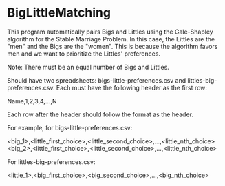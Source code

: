 # BigLittleMatching

This program automatically pairs Bigs and Littles using the Gale-Shapley algorithm for the Stable Marriage Problem. 
In this case, the Littles are the "men" and the Bigs are the "women". This is because the algorithm favors men and we want to prioritize the Littles' preferences.

Note: There must be an equal number of Bigs and Littles.

Should have two spreadsheets: bigs-little-preferences.csv and littles-big-preferences.csv. Each must have the following header as the first row:

Name,1,2,3,4,...,N

Each row after the header should follow the format as the header. 

For example, for bigs-little-preferences.csv:

<big_1>,<little_first_choice>,<little_second_choice>,...,<little_nth_choice>
<big_2>,<little_first_choice>,<little_second_choice>,...,<little_nth_choice>

For littles-big-preferences.csv:
  
<little_1>,<big_first_choice>,<big_second_choice>,...,<big_nth_choice>
